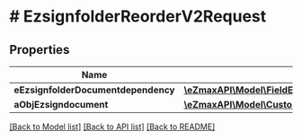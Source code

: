 # # EzsignfolderReorderV2Request

## Properties

Name | Type | Description | Notes
------------ | ------------- | ------------- | -------------
**eEzsignfolderDocumentdependency** | [**\eZmaxAPI\Model\FieldEEzsignfolderDocumentdependency**](FieldEEzsignfolderDocumentdependency.md) |  | [optional]
**aObjEzsigndocument** | [**\eZmaxAPI\Model\CustomEzsigndocumentRequest[]**](CustomEzsigndocumentRequest.md) |  |

[[Back to Model list]](../../README.md#models) [[Back to API list]](../../README.md#endpoints) [[Back to README]](../../README.md)
